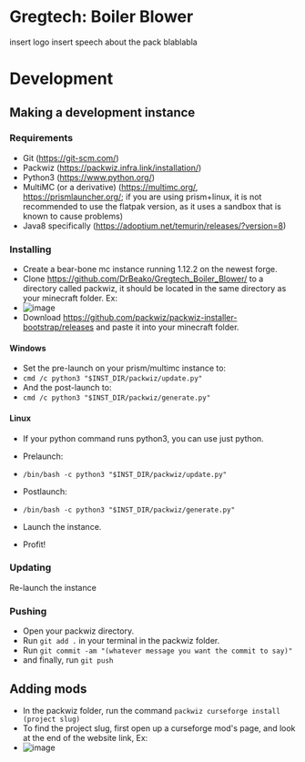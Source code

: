 # Gregtech: Boiler Blower
insert logo
insert speech about the pack blablabla

# Development

## Making a development instance

### Requirements
- Git (https://git-scm.com/)
- Packwiz (https://packwiz.infra.link/installation/)
- Python3 (https://www.python.org/)
- MultiMC (or a derivative) (https://multimc.org/, https://prismlauncher.org/; if you are using prism+linux, it is not recommended to use the flatpak version, as it uses a sandbox that is known to cause problems)
- Java8 specifically (https://adoptium.net/temurin/releases/?version=8)

### Installing
- Create a bear-bone mc instance running 1.12.2 on the newest forge.
- Clone https://github.com/DrBeako/Gregtech_Boiler_Blower/ to a directory called packwiz, it should be located in the same directory as your minecraft folder. Ex:
- ![image](https://github.com/DrBeako/Gregtech_Boiler_Blower/assets/77862418/b846f4a4-2fac-4a5d-8496-020bac74e6b9)
- Download https://github.com/packwiz/packwiz-installer-bootstrap/releases and paste it into your minecraft folder.
#### Windows
- Set the pre-launch on your prism/multimc instance to: 
- `cmd /c python3 "$INST_DIR/packwiz/update.py"`
- And the post-launch to:
- `cmd /c python3 "$INST_DIR/packwiz/generate.py"`
#### Linux
- If your python command runs python3, you can use just python.
- Prelaunch:
- `/bin/bash -c python3 "$INST_DIR/packwiz/update.py"`
- Postlaunch:
- `/bin/bash -c python3 "$INST_DIR/packwiz/generate.py"`

- Launch the instance.
- Profit!

### Updating
Re-launch the instance

### Pushing
- Open your packwiz directory.
- Run `git add .` in your terminal in the packwiz folder.
- Run `git commit -am "(whatever message you want the commit to say)"`
- and finally, run `git push`

## Adding mods

- In the packwiz folder, run the command `packwiz curseforge install (project slug)`
- To find the project slug, first open up a curseforge mod's page, and look at the end of the website link, Ex:
- ![image](https://github.com/DrBeako/Gregtech_Boiler_Blower/assets/77862418/fa80f288-7f58-42bb-a418-6b3c0e90a73b)


